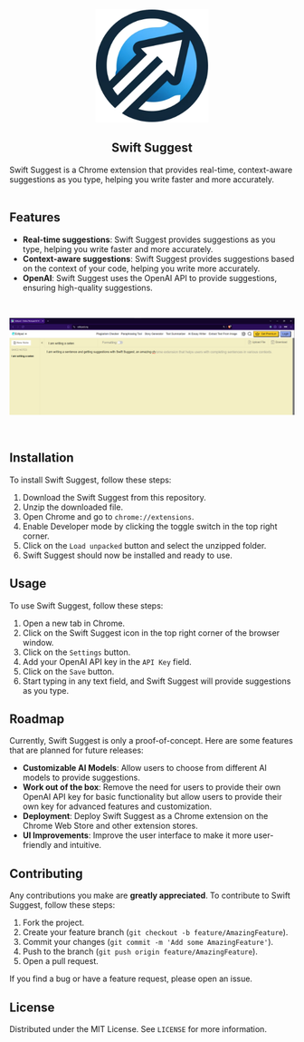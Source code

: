 <p align="center">
  <img src="icons/icon128.png" alt="Swift Suggest Logo" width="200">
</p>

<h2 align="center">Swift Suggest</h2>Swift Suggest is a Chrome extension that provides real-time, context-aware suggestions as you type, helping you write faster and more accurately.

<br/>
<br/>

## Features

- **Real-time suggestions**: Swift Suggest provides suggestions as you type, helping you write faster and more accurately.
- **Context-aware suggestions**: Swift Suggest provides suggestions based on the context of your code, helping you write more accurately.
- **OpenAI**: Swift Suggest uses the OpenAI API to provide suggestions, ensuring high-quality suggestions.

<br>

![screenshot](demo/demo_screenshot.png)

<br>

## Installation

To install Swift Suggest, follow these steps:

1. Download the Swift Suggest from this repository.
2. Unzip the downloaded file.
3. Open Chrome and go to `chrome://extensions`.
4. Enable Developer mode by clicking the toggle switch in the top right corner.
5. Click on the `Load unpacked` button and select the unzipped folder.
6. Swift Suggest should now be installed and ready to use.

## Usage

To use Swift Suggest, follow these steps:

1. Open a new tab in Chrome.
2. Click on the Swift Suggest icon in the top right corner of the browser window.
3. Click on the `Settings` button.
4. Add your OpenAI API key in the `API Key` field.
5. Click on the `Save` button.
6. Start typing in any text field, and Swift Suggest will provide suggestions as you type.

## Roadmap

Currently, Swift Suggest is only a proof-of-concept. 
Here are some features that are planned for future releases:

- **Customizable AI Models**: Allow users to choose from different AI models to provide suggestions.
- **Work out of the box**: Remove the need for users to provide their own OpenAI API key for basic functionality but allow users to provide their own key for advanced features and customization.
- **Deployment**: Deploy Swift Suggest as a Chrome extension on the Chrome Web Store and other extension stores.
- **UI Improvements**: Improve the user interface to make it more user-friendly and intuitive.


## Contributing

Any contributions you make are **greatly appreciated**. To contribute to Swift Suggest, follow these steps:

1. Fork the project.
2. Create your feature branch (`git checkout -b feature/AmazingFeature`).
3. Commit your changes (`git commit -m 'Add some AmazingFeature'`).
4. Push to the branch (`git push origin feature/AmazingFeature`).
5. Open a pull request.

If you find a bug or have a feature request, please open an issue.

## License

Distributed under the MIT License. See `LICENSE` for more information.




